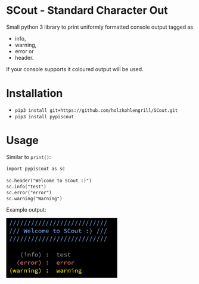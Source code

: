 # SCout - Standard Character Out
Small python 3 library to print uniformly formatted console output tagged as

* info,
* warning,
* error or
* header.

If your console supports it coloured output will be used.


# Installation

* `pip3 install git+https://github.com/holzkohlengrill/SCout.git`
* `pip3 install pypiscout`


# Usage
Similar to `print()`:

```python3
import pypiscout as sc

sc.header("Welcome to SCout :)")
sc.info("test")
sc.error("error")
sc.warning("Warning")
```

Example output:

<div align="left">
<img src="https://github.com/holzkohlengrill/SCout/raw/master/output.png" height="160" alt="Output Image: https://github.com/holzkohlengrill/SCout/raw/master/output.png"/>
</div>
